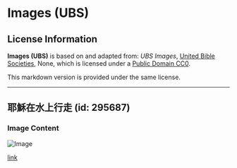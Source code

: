 # Images (UBS)

## License Information

**Images (UBS)** is based on and adapted from: _UBS Images_, [United Bible Societies](https://unitedbiblesocieties.org/), None, which is licensed under a [Public Domain CC0](https://creativecommons.org/public-domain/cc0/).

This markdown version is provided under the same license.



--------------------------------

## 耶穌在水上行走 (id: 295687)

### Image Content

![Image](https://cdn.aquifer.bible/aquifer-content/resources/Media/WEB-0555_jesus_walks_on_water.jpg)

[link](https://cdn.aquifer.bible/aquifer-content/resources/Media/WEB-0555_jesus_walks_on_water.jpg)


